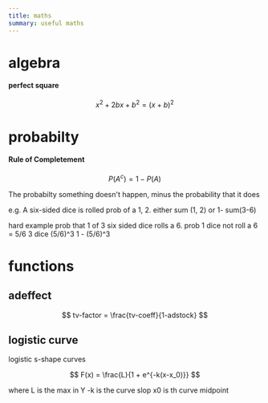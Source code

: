 ```yaml
---
title: maths
summary: useful maths
---
```


# algebra

#### **perfect square**

$$
x^2 + 2bx + b^2 = (x+b)^2
$$

# probabilty


#### **Rule of Completement**


$$
P(A^c) = 1 - P(A)
$$

The probabilty something doesn't happen, minus the probability that it does

e.g.
A six-sided dice is rolled
prob of a 1, 2. either sum (1, 2) or 1- sum(3-6)

hard example
prob that 1 of 3 six sided dice rolls a 6.
prob 1 dice not roll a 6 = 5/6 
3 dice (5/6)^3
1 - (5/6)^3

# functions

## **adeffect**

$$
tv-factor = \frac{tv-coeff}{1-adstock}
$$

## logistic curve 


logistic s-shape curves

$$
F(x) = \frac{L}{1 + e^{-k(x-x_0)}}
$$

where L is the max in Y
-k is the curve slop
x0 is th curve midpoint
